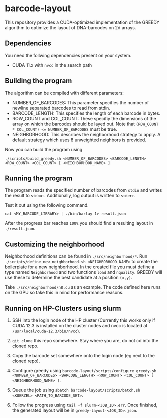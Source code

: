 # barcode-layout

This repository provides a CUDA-optimized implementation of the GREEDY algorithm to optimize the layout of DNA-barcodes on 2d arrays.

## Dependencies

You need the follwing dependencies present on your system.

- CUDA 11.x with `nvcc` in the search path

## Building the program

The algorithm can be compiled with different parameters:

- NUMBER_OF_BARCODES: This parameter specifies the number of newline separated barcodes to read from stdin.
- BARCODE_LENGTH: This specifies the length of each barcode in bytes.
- ROW_COUNT and COL_COUNT: These specifiy the dimensions of the array on which the barcodes should be layed out. Note that `(ROW_COUNT * COL_COUNT) <= NUMBER_OF_BARCODES` must be true.
- NEIGHBORHOOD: This describes the neighborhood strategy to apply. A default strategy which uses 8 unweighted neighbors is provided.

Now you can build the program using

```
./scripts/build_greedy.sh <NUMBER_OF_BARCODES> <BARCODE_LENGTH> <ROW_COUNT> <COL_COUNT> [ <NEIGHBORHOOD_NAME> ]
```

## Running the program

The program reads the specified number of barcodes from `stdin` and writes the result to `stdout`. Additionally, log output is written to `stderr`.

Test it out using the following command.

```
cat <MY_BARCODE_LIBRARY> | ./bin/barlay 1> result.json
```

After the progress bar reaches `100%` you should find a resulting layout in `./result.json`.

## Customizing the neighborhood

Neighborhood definitions can be found in `./src/neighborhood/*`.
Run `./scripts/define_new_neighborhood.sh <NEIGHBORHOOD_NAME>` to create the boilerplate for a new neighborhood.
In the created file you must define a type named `Neighborhood` and two functions `load` and `nquality`. GREEDY will use these to determine the best candidate at a position `(x,y)`.

Take `./src/neighborhood/n8.cu` as an example.
The code defined here runs on the GPU so take this in mind for performance reasons.

## Running on HP-Clusters using slurm

1. SSH into the login node of the HP cluster (Currently this works only if CUDA 12.3 is installed on the cluster nodes and nvcc is located at `/usr/local/cuda-12.3/bin/nvcc`).

2. `git clone` this repo somewhere. Stay where you are, do not cd into the cloned repo.

3. Copy the barcode set somewhere onto the login node (eg next to the cloned repo).

4. Configure greedy using `barcode-layout/scripts/configure_greedy.sh <NUMBER_OF_BARCODES> <BARCODE_LENGTH> <ROW_COUNT> <COL_COUNT> [ <NEIGHBORHOOD_NAME> ]`.

5. Queue the job using `sbatch barcode-layout/scripts/batch.sh <KUERZEL> <PATH_TO_BARCODE_SET>`.

6. Follow the progress using `tail -f slurm-<JOB_ID>.err`. Once finished, the generated layout will be in `greedy-layout-<JOB_ID>.json`.